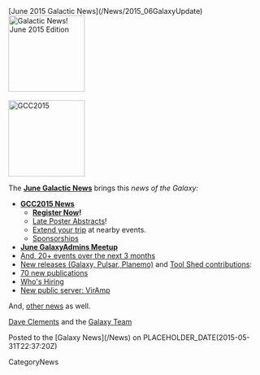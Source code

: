 <div class='newsItemHeader'>[June 2015 Galactic News](/News/2015_06GalaxyUpdate)</div>

<div class='right'>
<a href='/GalaxyUpdates/2015_06'><img src='/Images/Logos/GalaxyUpdate200.png' alt='Galactic News! June 2015 Edition' width=150 /></a><br /><br />
<a href='/GalaxyUpdates/2015_06#gcc2015-4-8-july-norwich-uk'><img src='/Images/Logos/GCC2015LogoWide600.png' alt='GCC2015' width="150" /></a><br />
</div>

The **[June Galactic News](/GalaxyUpdates/2015_06)** brings this *news of the Galaxy:*

* **[GCC2015 News](/GalaxyUpdates/2015_06#gcc2015-4-8-july-norwich-uk)**
  * **[Register Now](/GalaxyUpdates/2015_06#registration-is-open)!**
  * [Late Poster Abstracts](/GalaxyUpdates/2015_06#late-poster-abstracts)!
  * [Extend your trip](/GalaxyUpdates/2015_06#other-events-near-gcc2015) at nearby events.
  * [Sponsorships](/GalaxyUpdates/2015_06#gcc2015-sponsorships)
* **[June GalaxyAdmins Meetup](/GalaxyUpdates/2015_06#june-galaxyadmins-meetup)**
* [And, 20+ events over the next 3 months](/GalaxyUpdates/2015_06#other-events)
* [New releases (Galaxy, Pulsar, Planemo)](/GalaxyUpdates/2015_06#releases) and [Tool Shed contributions](/GalaxyUpdates/2015_06#toolshed-contributions):
* [70 new publications](/GalaxyUpdates/2015_06#new-papers)
* [Who's Hiring](/GalaxyUpdates/2015_06#whos-hiring)
* [New public server: VirAmp](/GalaxyUpdates/2015_06#new-public-galaxy-servers)

And, [other news](/GalaxyUpdates/2015_06#other-news) as well.

[Dave Clements](/DaveClements) and the [Galaxy Team](/GalaxyTeam)

<div class='newsItemFooter'>Posted to the [Galaxy News](/News) on PLACEHOLDER_DATE(2015-05-31T22:37:20Z) </div>

CategoryNews
